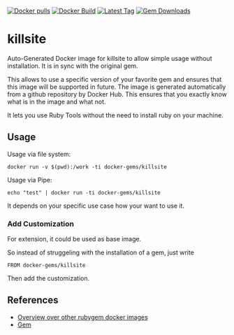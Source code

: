 [![Docker pulls](https://img.shields.io/docker/pulls/rubygem/killsite.svg)](https://hub.docker.com/r/rubygem/killsite/)
[![Docker Build](https://img.shields.io/docker/automated/rubygem/killsite.svg)](https://hub.docker.com/r/rubygem/killsite/)
[![Latest Tag](https://img.shields.io/github/tag/docker-rubygem/killsite.svg)](https://hub.docker.com/r/rubygem/killsite/)
[![Gem Downloads](https://img.shields.io/gem/dt/killsite.svg)](https://rubygems.org/gems/killsite/)
# killsite

Auto-Generated Docker image for killsite to allow simple usage without installation.
It is in sync with the original gem.

This allows to use a specific version of your favorite gem and ensures that this image will be supported in future.
The image is generated automatically from a github repository by Docker Hub.
This ensures that you exactly know what is in the image and what not.

It lets you use Ruby Tools without the need to install ruby on your machine.

## Usage

Usage via file system:

`docker run -v $(pwd):/work -ti docker-gems/killsite`

Usage via Pipe:

`echo "test" | docker run -ti docker-gems/killsite`

It depends on your specific use case how your want to use it.

### Add Customization

For extension, it could be used as base image.

So instead of struggeling with the installation of a gem, just write

`FROM docker-gems/killsite`

Then add the customization.

## References

 - [Overview over other rubygem docker images](https://github.com/thinkbot/docker-rubygem)
 - [Gem](https://rubygems.org/gems/killsite/)
